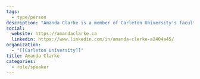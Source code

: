 ```yaml
---
tags:
  - type/person
description: "Amanda Clarke is a member of Carleton University's faculty of the School of Public Policy and Administration. Her research examines public sector reform, policymaking and civic engagement, focusing in particular on the impact and role of digital technologies in these domains. Prior to joining Carleton, Clarke completed a doctorate at the Oxford Internet Institute, University of Oxford, as a Pierre Elliott Trudeau scholar, a Clarendon Press scholar and a fellow of the Social Sciences and Humanities Research Council of Canada. She is co-editor of ‘Issues in Canadian Governance’ and author of ‘Opening the Government of Canada: The Federal Bureaucracy in the Digital Age’. In 2017, Dr. Clarke was appointed Public Affairs Research Excellence Chair."
social:
  website: https://amandaclarke.ca
  linkedin: https://www.linkedin.com/in/amanda-clarke-a2404a45/
organization:
  - "[[Carleton University]]"
title: Amanda Clarke
categories:
  - role/speaker
---
```

